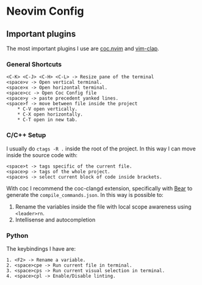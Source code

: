 # Neovim Config

## Important plugins

The most important plugins I use are [coc.nvim](https://github.com/neoclide/coc.nvim)
and [vim-clap](https://github.com/liuchengxu/vim-clap).

### General Shortcuts

```
<C-K> <C-J> <C-H> <C-L> -> Resize pane of the terminal
<space>v -> Open vertical terminal.
<space>x -> Open horizontal terminal.
<space>cc -> Open Coc Config file
<space>y -> paste precedent yanked lines.
<space>f -> move between file inside the project
	* C-V open vertically.
	* C-X open horizontally.
	* C-T open in new tab.
```

### C/C++ Setup

I usually do `ctags -R .` inside the root of the project. In this way I can move
inside the source code with:

```
<space>t -> tags specific of the current file.
<space>p -> tags of the whole project.
<space>s -> select current block of code inside brackets.
```

With coc I recommend the coc-clangd extension, specifically with [Bear](https://github.com/rizsotto/Bear)
to generate the `compile_commands.json`.
In this way is possible to:

1. Rename the variables inside the file with local scope awareness using `<leader>rn`.
2. Intellisense and autocompletion

### Python

The keybindings I have are:

```
1. <F2> -> Rename a variable.
2. <space>cpe -> Run current file in terminal.
3. <space>cps -> Run current visual selection in terminal.
4. <space>cpl -> Enable/Disable linting.
```
